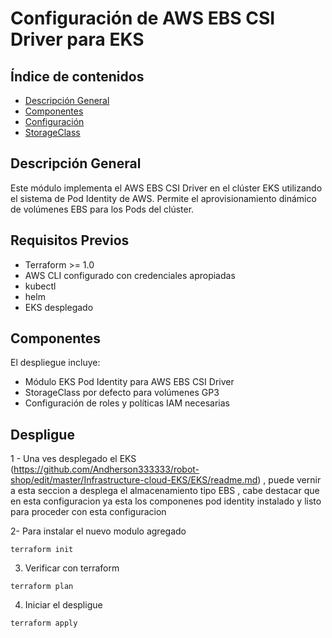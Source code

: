 # Configuración de AWS EBS CSI Driver para EKS

## Índice de contenidos
* [Descripción General](#descripcion)
* [Componentes](#componentes)
* [Configuración](#configuracion)
* [StorageClass](#storageclass)

<a name="descripcion"></a>
## Descripción General
Este módulo implementa el AWS EBS CSI Driver en el clúster EKS utilizando el sistema de Pod Identity de AWS. Permite el aprovisionamiento dinámico de volúmenes EBS para los Pods del clúster.

## Requisitos Previos
- Terraform >= 1.0
- AWS CLI configurado con credenciales apropiadas
- kubectl
- helm
- EKS desplegado

<a name="componentes"></a>
## Componentes
El despliegue incluye:
- Módulo EKS Pod Identity para AWS EBS CSI Driver
- StorageClass por defecto para volúmenes GP3
- Configuración de roles y políticas IAM necesarias

## Despligue

1 - Una ves desplegado el EKS (https://github.com/Andherson333333/robot-shop/edit/master/Infrastructure-cloud-EKS/EKS/readme.md) , puede vernir a esta seccion a desplega el almacenamiento tipo EBS , cabe destacar que en esta configuracion ya esta los componenes pod identity instalado y listo para proceder con esta configuracion

2- Para instalar el nuevo modulo agregado
```
terraform init
```
3. Verificar con terraform
```
terraform plan
```
4. Iniciar el despligue
```
terraform apply
```





